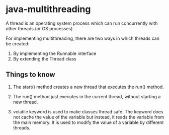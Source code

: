# java-multithreading

A thread is an operating system process which can run concurrently with other threads (or OS processes).

For implementing multithreading, there are two ways in which threads can be created:
1. By implementing the Runnable interface
2. By extending the Thread class

## Things to know
1. The start() method creates a new thread that executes the run() method.
   
2. The run() method just executes in the current thread, without starting a new thread.
   
3. volatile keyword is used to make classes thread safe. The keyword does not cache the value 
   of the variable but instead, it reads the variable from the main memory. It is used to modify 
   the value of a variable by different threads.
   

